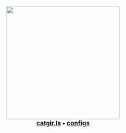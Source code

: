 <div align="center">
	<h3>
    	<img src="https://i.imgur.com/sxR2H0t.png" width="300px"><br>
        <a href="https://catgir.ls">catgir.ls</a> •
		<a href="https://github.com/catgir-ls/.github/tree/main/config">configs</a>
     </h3>
</div>